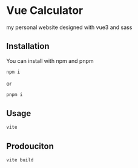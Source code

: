 # Vue Calculator

my personal website designed with vue3 and sass 

## Installation

You can install with npm and pnpm
```bash
npm i
```
or
```bash
pnpm i
```

## Usage

```bash
vite
```

## Prodouciton
```bsah
vite build
```
